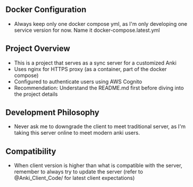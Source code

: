 ## Docker Configuration
- Always keep only one docker compose yml, as I'm only developing one service version for now. Name it docker-compose.latest.yml

## Project Overview
- This is a project that serves as a sync server for a customized Anki
- Uses nginx for HTTPS proxy (as a container, part of the docker compose)
- Configured to authenticate users using AWS Cognito
- Recommendation: Understand the README.md first before diving into the project details

## Development Philosophy
- Never ask me to downgrade the client to meet traditional server, as I'm taking this server online to meet modern anki users.

## Compatibility
- When client version is higher than what is compatible with the server, remember to always try to update the server (refer to @Anki_Client_Code/ for latest client expectations)